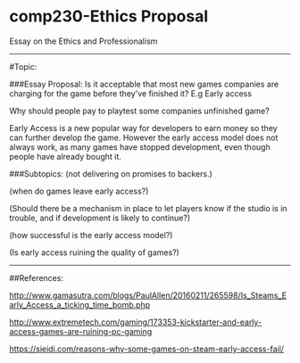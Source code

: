 # comp230-Ethics Proposal
Essay on the Ethics and Professionalism
___

#Topic:

###Essay Proposal:
Is it acceptable that most new games companies are charging for the game before they've finished it? E.g Early access

Why should people pay to playtest some companies unfinished game?

Early Access is a new popular way for developers to earn money so they can further develop the game. However the early access model does not always work, as many games have stopped development, even though people have already bought it.


###Subtopics:
(not delivering on promises to backers.)

(when do games leave early access?)

(Should there be a mechanism in place to let players know if the studio is in trouble, and if development is likely to continue?)

(how successful is the early access model?)

(Is early access ruining the quality of games?)

___

##References:

http://www.gamasutra.com/blogs/PaulAllen/20160211/265598/Is_Steams_Early_Access_a_ticking_time_bomb.php


http://www.extremetech.com/gaming/173353-kickstarter-and-early-access-games-are-ruining-pc-gaming


https://sieidi.com/reasons-why-some-games-on-steam-early-access-fail/